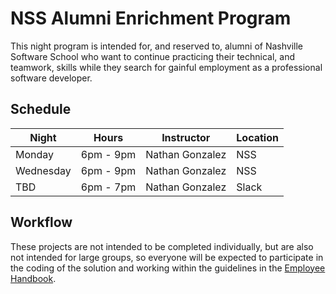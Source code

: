 # NSS Alumni Enrichment Program

This night program is intended for, and reserved to, alumni of Nashville Software School who want to continue practicing their technical, and teamwork, skills while they search for gainful employment as a professional software developer.

## Schedule

| Night | Hours | Instructor |Location|
|-------|-------|------------|--------|
|Monday |6pm - 9pm|Nathan Gonzalez|NSS|
|Wednesday |6pm - 9pm|Nathan Gonzalez|NSS|
|TBD |6pm - 7pm|Nathan Gonzalez|Slack|

## Workflow

These projects are not intended to be completed individually, but are also not intended for large groups, so everyone will be expected to participate in the coding of the solution and working within the guidelines in the [Employee Handbook](./HANDBOOK.md).
